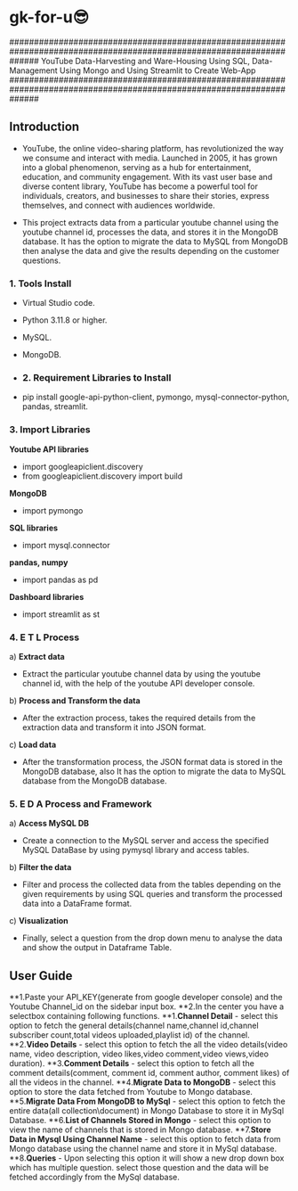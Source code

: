 # gk-for-u😎
######################################################################################################################
YouTube Data-Harvesting and Ware-Housing Using SQL, Data-Management Using Mongo and Using Streamlit to Create Web-App
######################################################################################################################
## Introduction 

* YouTube, the online video-sharing platform, has revolutionized the way we consume and interact with media. Launched in 2005, it has grown into a global phenomenon, serving as a hub for entertainment, education, and community engagement. With its vast user base and diverse content library, YouTube has become a powerful tool for individuals, creators, and businesses to share their stories, express themselves, and connect with audiences worldwide.

* This project extracts data from a particular youtube channel using the youtube channel id, processes the data, and stores it in the MongoDB database. It has the option to migrate the data to MySQL from MongoDB then analyse the data and give the results depending on the customer questions.
### 1. Tools Install
* Virtual Studio code.
* Python 3.11.8 or higher.
* MySQL.
* MongoDB.
  
* ### 2. Requirement Libraries to Install
* pip install google-api-python-client, pymongo, mysql-connector-python, pandas, streamlit.

### 3. Import Libraries
**Youtube API libraries**
* import googleapiclient.discovery
* from googleapiclient.discovery import build

**MongoDB**
* import pymongo

**SQL libraries**
* import mysql.connector

**pandas, numpy**
* import pandas as pd

**Dashboard libraries**
* import streamlit as st

### 4. E T L Process

a) **Extract data**

* Extract the particular youtube channel data by using the youtube channel id, with the help of the youtube API developer console.

b) **Process and Transform the data**

* After the extraction process, takes the required details from the extraction data and transform it into JSON format.

c) **Load  data** 

* After the transformation process, the JSON format data is stored in the MongoDB database, also It has the option to migrate the data to MySQL database from the MongoDB database.

### 5. E D A Process and Framework

a) **Access MySQL DB** 

* Create a connection to the MySQL server and access the specified MySQL DataBase by using pymysql library and access tables.

b) **Filter the data**

* Filter and process the collected data from the tables depending on the given requirements by using SQL queries and transform the processed data into a DataFrame format.

c) **Visualization** 

* Finally, select a question from the drop down menu to analyse the data and show the output in Dataframe Table.


## User Guide
**1.Paste your API_KEY(generate from google developer console) and the Youtube Channel_id on the sidebar input box.
**2.In the center you have a selectbox containing following functions.
    **1.**Channel Detail** - select this option to fetch the general details(channel name,channel id,channel subscriber count,total videos uploaded,playlist id) of the channel.
    **2.**Video Details** - select this option to fetch the all the video details(video name, video description, video likes,video comment,video views,video duration).
    **3.**Comment Details** - select this option to fetch all the comment details(comment, comment id, comment author, comment likes) of all the videos in the channel.
    **4.**Migrate Data to MongoDB** - select this option to store the data fetched from Youtube to Mongo database.
    **5.**Migrate Data From MongoDB to MySql** - select this option to fetch the entire data(all collection\document) in Mongo Database to store it in MySql Database.
    **6.**List of Channels Stored in Mongo** - select this option to view the name of channels that is stored in Mongo database.
    **7.**Store Data in Mysql Using Channel Name** - select this option to fetch data from Mongo database using the channel name and store it in MySql database.
    **8.**Queries** - Upon selecting this option it will show a new drop down box which has multiple question. select those question and the data will be fetched accordingly from the 
                      MySql database.

